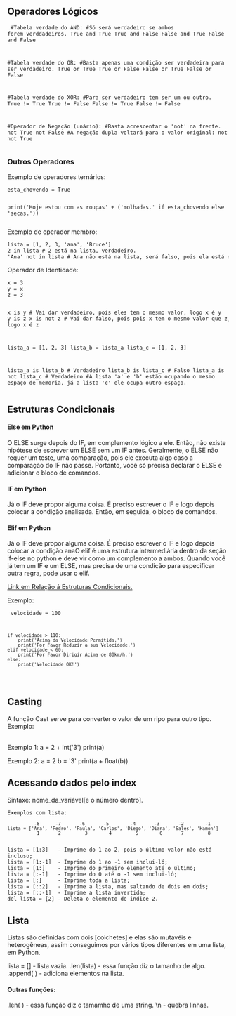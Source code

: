  ## Operadores Lógicos
<code><pre>
#Tabela verdade do AND:
#Só será verdadeiro se ambos forem verddadeiros.
True and True
True and False
False and True
False and False

#Tabela verdade do OR:
#Basta apenas uma condição ser verdadeira para ser verdadeiro.
True or True
True or False
False or True
False or False

#Tabela verdade do XOR:
#Para ser verdadeiro tem ser um ou outro.
True != True
True != False
False != True
False != False

#Operador de Negação (unário):
#Basta acrescentar o 'not' na frente.
not True
not False
#A negação dupla voltará para o valor original:
not not True
</pre></code>

### Outros Operadores

<p>Exemplo de operadores ternários:</p>
<code><pre>
esta_chovendo = True

print('Hoje estou com as roupas' + ('molhadas.' if esta_chovendo else 'secas.'))
</pre></code>

<p>Exemplo de operador membro:</p>
<code><pre>
lista = [1, 2, 3, 'ana', 'Bruce']
2 in lista # 2 está na lista, verdadeiro.
'Ana' not in lista # Ana não está na lista, será falso, pois ela está na lista.
</pre></code>

<p>Operador de Identidade:</p>
<code><pre>
x = 3
y = x 
z = 3

x is y # Vai dar verdadeiro, pois eles tem o mesmo valor, logo x é y 
y is z
x is not z # Vai dar falso, pois pois x tem o mesmo valor que z, logo  x é z 

lista_a = [1, 2, 3]
lista_b = lista_a
lista_c = [1, 2, 3]

lista_a is lista_b # Verdadeiro
lista_b is lista_c # Falso
lista_a is not lista_c # Verdadeiro
#A lista 'a' e 'b' estão ocupando o mesmo espaço de memoria, já a lista 'c' ele ocupa outro espaço.
</pre></code>

<h2>Estruturas Condicionais</h2>

<h4>Else em Python</h4>
<p>O ELSE surge depois do IF, em complemento lógico a ele. Então, não existe hipótese de escrever um ELSE sem um IF antes. Geralmente, o ELSE não requer um teste, uma comparação, pois ele executa algo caso a comparação do IF não passe. Portanto, você só precisa declarar o ELSE e adicionar o bloco de comandos. </p>

<h4>IF em Python</h4>
<p>Já o IF deve propor alguma coisa. É preciso escrever o IF e logo depois colocar a condição analisada. Então, em seguida, o bloco de comandos. </p>

<h4>Elif em Python</h4>
<p>Já o IF deve propor alguma coisa. É preciso escrever o IF e logo depois colocar a condição anaO elif é uma estrutura intermediária dentro da seção if-else no python e deve vir como um complemento a ambos. Quando você já tem um IF e um ELSE, mas precisa de uma condição para especificar outra regra, pode usar o elif.</p>
<a href="https://www.hashtagtreinamentos.com/estruturas-condicionais-no-python?gclid=EAIaIQobChMI8aiIzL3z_QIVGneRCh1Lvgn7EAAYASAAEgKGqPD_BwE" target="_blank">Link em Relação á Estruturas Condicionais.</a>
<p>Exemplo:</p>

<code><pre>
    velocidade = 100

    if velocidade > 110:
        print('Acima da Velocidade Permitida.')
        print('Por Favor Reduzir a sua Velocidade.')
    elif velocidade < 60:
        print('Por Favor Dirigir Acima de 80km/h.')
    else:
        print('Velocidade OK!')
</pre></code>

<h2>Casting</h2>
<p>A função Cast serve para converter o valor de um ripo para outro tipo. Exemplo:</p><br>
</code></pre>
Exemplo 1:    
a = 2 + int('3')
print(a)

Exemplo 2: 
a = 2
b = '3'
print(a + float(b))
</pre></code>

<h2>Acessando dados pelo index</h2>

<p>Sintaxe: nome_da_variável[e o número dentro].<br>
<code><pre>
Exemplos com lista:
<code><pre>
          -8      -7       -6       -5        -4       -3       -2        -1
lista = ['Ana', 'Pedro', 'Paula', 'Carlos', 'Diego', 'Diana', 'Sales', 'Hamon']
           1       2         3        4         5        6       7         8
</code></pre>
lista = [1:3]   - Imprime do 1 ao 2, pois o último valor não está incluso;
lista = [1:-1]  - Imprime do 1 ao -1 sem inclui-ló;
lista = [1:]    - Imprime do primeiro elemento até o último;
lista = [:-1]   - Imprime do 0 até o -1 sem inclui-ló;
lista = [:]     - Imprime toda a lista;
lista = [::2]   - Imprime a lista, mas saltando de dois em dois;
lista = [::-1]  - Imprime a lista invertida;
del lista = [2] - Deleta o elemento de indice 2.
</pre></code></p>

<h2>Lista</h2>

Listas são definidas com dois [colchetes] e elas são mutavéis e heterogêneas, assim conseguimos por vários tipos diferentes em uma lista, em Python.  

lista = [] - lista vazia.
.len(lista) - essa função diz o tamanho de algo.
.append( ) - adiciona elementos na lista.









#### Outras funções:
.len( ) - essa função diz o tamamho de uma string.
\n - quebra linhas.



<!-- Estudar sobre Builtins
Ele é um modulo disponivel para nós. Para acessar digite: __builtins__ -->
